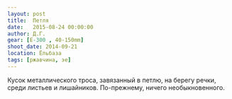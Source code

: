 ```yaml
---
layout: post
title:  Петля
date:   2015-08-24 00:00:00
author: Д.Г.
gear: [E-300 , 40-150mm]
shoot_date: 2014-09-21
location: Ёльбаза
tags: [ржавчина, эе]
---
```


Кусок металлического троса, завязанный в петлю, на берегу речки, среди листьев и лишайников. По-прежнему, ничего необыкновенного.
